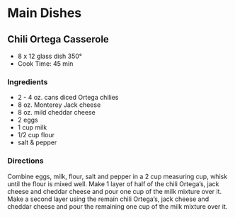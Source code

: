 # Main Dishes

## Chili Ortega Casserole

* 8 x 12 glass dish   350°
* Cook Time: 45 min

### Ingredients

* 2 - 4 oz. cans diced Ortega chilies
* 8 oz. Monterey Jack cheese
* 8 oz. mild cheddar cheese
* 2 eggs
* 1 cup milk
* 1/2 cup flour
* salt & pepper

### Directions


Combine eggs, milk, flour, salt and pepper in a 2 cup measuring cup, whisk until the flour is mixed well.  Make 1 layer of half of the chili Ortega’s, jack cheese and cheddar cheese and pour one cup of the milk mixture over it.  Make a second layer using the remain chili Ortega’s, jack cheese and cheddar cheese and pour the remaining one cup of the milk mixture over it.
